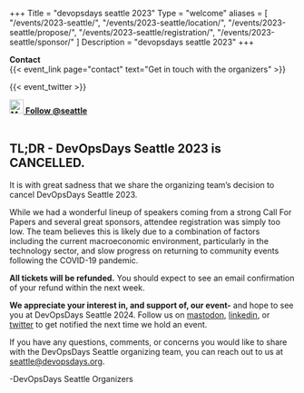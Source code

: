 +++
Title = "devopsdays seattle 2023"
Type = "welcome"
aliases = [
    "/events/2023-seattle/",
    "/events/2023-seattle/location/",
    "/events/2023-seattle/propose/",
    "/events/2023-seattle/registration/",
    "/events/2023-seattle/sponsor/"
]
Description = "devopsdays seattle 2023"
+++

<!-- <div style="text-align:center;">
  {{< event_logo >}}
</div> -->

<!-- <div class = "row">
  <div class = "col-md-2">
    <strong>Dates</strong>
  </div>
  <div class = "col-md-8">
    {{< event_start >}} - {{< event_end >}}
  </div>
</div> -->

<!-- <div class = "row">
  <div class = "col-md-2">
    <strong>Location</strong>
  </div>
  <div class = "col-md-8">
    {{< event_location >}}
  </div>
</div> -->

<!-- <div class = "row">
  <div class = "col-md-2">
    <strong>Register</strong>
  </div>
  <div class = "col-md-8">
    <a href="https://www.accelevents.com/e/devops-days-seattle-2023"> Register to attend the conference!</a>
  </div>
</div> -->

<!-- <div class = "row">
  <div class = "col-md-2">
    <strong>Propose</strong>
  </div>
  <div class = "col-md-8">
    <a href="https://sessionize.com/devopsdays-seattle-2023/"> Propose a talk in Sessionize</a>
  </div>
</div> -->

<!-- <div class = "row">
  <div class = "col-md-2">
    <strong>Program</strong>
  </div>
  <div class = "col-md-8">
    View the {{< event_link page="program" text="program." >}}
  </div>
</div> -->

<!-- <div class = "row">
  <div class = "col-md-2">
    <strong>Speakers</strong>
  </div>
  <div class = "col-md-8">
    Check out the {{< event_link page="speakers" text="speakers!" >}}
  </div>
</div> -->

<!-- <div class = "row">
  <div class = "col-md-2">
    <strong>Sponsors</strong>
  </div>
  <div class = "col-md-8">
    {{< event_link page="sponsor" text="Sponsor the conference!" >}}
  </div>
</div> -->

<div class = "row">
  <div class = "col-md-2">
    <strong>Contact</strong>
  </div>
  <div class = "col-md-8">
    {{< event_link page="contact" text="Get in touch with the organizers" >}}
  </div>
</div>

{{< event_twitter >}}
<div class = "row">
  <div class = "col-md-2">
    <strong><a href="https://social.devopsdays.org/@seattle"><img src="/events/2023-seattle/mastodon_logo.svg" alt="Mastodon" style="width:25px;height:25px;"> Follow @seattle</a></strong>
  </div>

</div>
<BR>
<h2>TL;DR - DevOpsDays Seattle 2023 is CANCELLED. </h2>

It is with great sadness that we share the organizing team’s decision to cancel DevOpsDays Seattle 2023.

While we had a wonderful lineup of speakers coming from a strong Call For Papers and several great sponsors, attendee registration was simply too low. The team believes this is likely due to a combination of factors including the current macroeconomic environment, particularly in the technology sector, and slow progress on returning to community events following the COVID-19 pandemic.

<strong>All tickets will be refunded.</strong> You should expect to see an email confirmation of your refund within the next week.

<strong>We appreciate your interest in, and support of, our event-</strong> and hope to see you at DevOpsDays Seattle 2024. Follow us on <a href="https://hachyderm.io/@seattle@devopsdays.org">mastodon</a>, <a href="https://www.linkedin.com/company/devopsdays-seattle/">linkedin</a>, or <a href="https://twitter.com/DevOpsDaysSEA">twitter</a> to get notified the next time we hold an event.

If you have any questions, comments, or concerns you would like to share with the DevOpsDays Seattle organizing team, you can reach out to us at seattle@devopsdays.org.

 -DevOpsDays Seattle Organizers

